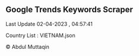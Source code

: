 

## Google Trends Keywords Scraper 
 
Last Update 02-04-2023 , 04:57:41

Country List :
VIETNAM.json



© Abdul Muttaqin 
